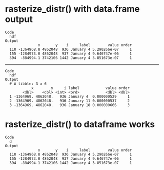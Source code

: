 # rasterize_distr() with data.frame output

    Code
      hdf
    Output
                   x       y    i     label        value order
      110 -1364968.8 4862048  936 January 4 5.290266e-07     1
      155 -1284973.0 4862048  937 January 4 9.646747e-06     1
      394  -884994.1 3742106 1442 January 4 3.851673e-07     1

---

    Code
      hdf
    Output
      # A tibble: 3 x 6
                x        y     i label            value order
            <dbl>    <dbl> <int> <ord>            <dbl> <dbl>
      1 -1364969. 4862048.   936 January 4  0.000000529     1
      2 -1364969. 4862048.   936 January 11 0.000000537     2
      3 -1364969. 4862048.   936 January 18 0.000000666     3

# rasterize_distr() to dataframe works

    Code
      d
    Output
                   x       y    i     label        value order
      110 -1364968.8 4862048  936 January 4 5.290266e-07     1
      155 -1284973.0 4862048  937 January 4 9.646747e-06     1
      394  -884994.1 3742106 1442 January 4 3.851673e-07     1

